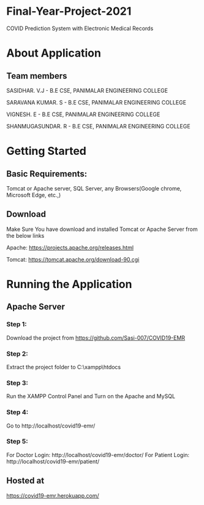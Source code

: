 # Final-Year-Project-2021

COVID Prediction System with Electronic Medical Records

# About Application

## Team members

 SASIDHAR. V.J - B.E CSE, PANIMALAR ENGINEERING COLLEGE 
 
 SARAVANA KUMAR. S - B.E CSE, PANIMALAR ENGINEERING COLLEGE
 
 VIGNESH. E - B.E CSE, PANIMALAR ENGINEERING COLLEGE

 SHANMUGASUNDAR. R - B.E CSE, PANIMALAR ENGINEERING COLLEGE

# Getting Started

## Basic Requirements:

Tomcat or Apache server, SQL Server, any Browsers(Google chrome, Microsoft Edge, etc.,) 

## Download

Make Sure You have download and installed Tomcat or Apache Server from the below links

Apache:
https://projects.apache.org/releases.html

Tomcat:
https://tomcat.apache.org/download-90.cgi

# Running the Application
## Apache Server

### Step 1: 
Download the project from https://github.com/Sasi-007/COVID19-EMR
### Step 2:
Extract the project folder to C:\xampp\htdocs
### Step 3:
Run the XAMPP Control Panel and Turn on the Apache and MySQL
### Step 4: 
Go to http://localhost/covid19-emr/
### Step 5:
For Doctor Login: http://localhost/covid19-emr/doctor/
For Patient Login: http://localhost/covid19-emr/patient/

## Hosted at

https://covid19-emr.herokuapp.com/
